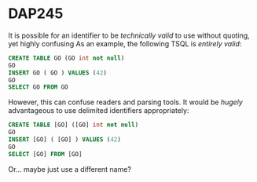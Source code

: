 ﻿# DAP245

It is possible for an identifier to be *technically valid* to use without quoting, yet highly confusing As an example, the following TSQL is *entirely valid*:

``` sql
CREATE TABLE GO (GO int not null)
GO
INSERT GO ( GO ) VALUES (42)
GO
SELECT GO FROM GO
```

However, this can confuse readers and parsing tools. It would be *hugely*
advantageous to use delimited identifiers appropriately:

``` sql
CREATE TABLE [GO] ([GO] int not null)
GO
INSERT [GO] ( [GO] ) VALUES (42)
GO
SELECT [GO] FROM [GO]
```

Or... maybe just use a different name?